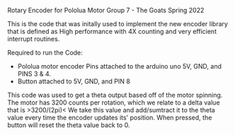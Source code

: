 Rotary Encoder for Pololua Motor
Group 7 - The Goats
Spring 2022

This is the code that was initally used to implement the new encoder library that is defined as
High performance with 4X counting and very efficient interrupt routines. 

Required to run the Code:
- Pololua motor encoder Pins attached to the arduino uno 5V, GND, and PINS 3 & 4.
- Button attached to 5V, GND, and PIN 8

This code was used to get a theta output based off of the motor spinning.
The motor has 3200 counts per rotation, which we relate to a delta value that is >3200/(2pi)<
We take this value and add/sumtract it to the theta value every time the encoder updates its'
position.
When pressed, the button will reset the theta value back to 0.
